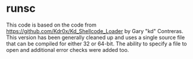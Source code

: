 # runsc

This code is based on the code from
https://github.com/Kdr0x/Kd_Shellcode_Loader by Gary "kd" Contreras. This
version has been generally cleaned up and uses a single source file that can
be compiled for either 32 or 64-bit. The ability to specify a file to open
and additional error checks were added too.


